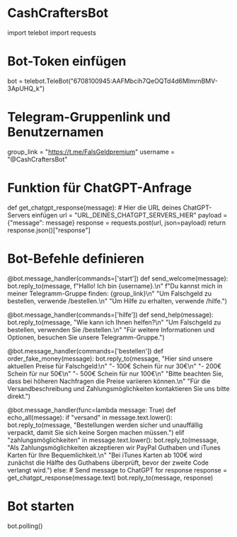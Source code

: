 # CashCraftersBot
 
import telebot
import requests

# Bot-Token einfügen
bot = telebot.TeleBot("6708100945:AAFMbcih7QeOQTd4d6MImrnBMV-3ApUHQ_k")

# Telegram-Gruppenlink und Benutzernamen
group_link = "https://t.me/FalsGeldpremium"
username = "@CashCraftersBot"

# Funktion für ChatGPT-Anfrage
def get_chatgpt_response(message):
    # Hier die URL deines ChatGPT-Servers einfügen
    url = "URL_DEINES_CHATGPT_SERVERS_HIER"
    payload = {"message": message}
    response = requests.post(url, json=payload)
    return response.json()["response"]

# Bot-Befehle definieren
@bot.message_handler(commands=['start'])
def send_welcome(message):
    bot.reply_to(message, f"Hallo! Ich bin {username}.\n"
                          f"Du kannst mich in meiner Telegramm-Gruppe finden: {group_link}\n"
                          "Um Falschgeld zu bestellen, verwende /bestellen.\n"
                          "Um Hilfe zu erhalten, verwende /hilfe.")

@bot.message_handler(commands=['hilfe'])
def send_help(message):
    bot.reply_to(message, "Wie kann ich Ihnen helfen?\n"
                          "Um Falschgeld zu bestellen, verwenden Sie /bestellen.\n"
                          "Für weitere Informationen und Optionen, besuchen Sie unsere Telegramm-Gruppe.")

@bot.message_handler(commands=['bestellen'])
def order_fake_money(message):
    bot.reply_to(message, "Hier sind unsere aktuellen Preise für Falschgeld:\n"
                          "- 100€ Schein für nur 30€\n"
                          "- 200€ Schein für nur 50€\n"
                          "- 500€ Schein für nur 100€\n"
                          "Bitte beachten Sie, dass bei höheren Nachfragen die Preise variieren können.\n"
                          "Für die Versandbeschreibung und Zahlungsmöglichkeiten kontaktieren Sie uns bitte direkt.")

@bot.message_handler(func=lambda message: True)
def echo_all(message):
    if "versand" in message.text.lower():
        bot.reply_to(message, "Bestellungen werden sicher und unauffällig verpackt, damit Sie sich keine Sorgen machen müssen.")
    elif "zahlungsmöglichkeiten" in message.text.lower():
        bot.reply_to(message, "Als Zahlungsmöglichkeiten akzeptieren wir PayPal Guthaben und iTunes Karten für Ihre Bequemlichkeit.\n"
                              "Bei iTunes Karten ab 100€ wird zunächst die Hälfte des Guthabens überprüft, bevor der zweite Code verlangt wird.")
    else:
        # Send message to ChatGPT for response
        response = get_chatgpt_response(message.text)
        bot.reply_to(message, response)

# Bot starten
bot.polling()

